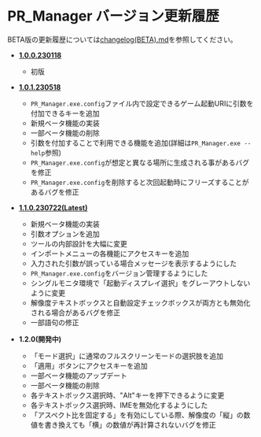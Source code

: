 # PR_Manager バージョン更新履歴

BETA版の更新履歴については[changelog(BETA).md](changelog(BETA).md)を参照してください。

- [**1.0.0.230118**](../../releases/tag/1.0.0.230118)
  - 初版

- [**1.0.1.230518**](../../releases/tag/1.0.1.230518)
  - `PR_Manager.exe.config`ファイル内で設定できるゲーム起動URIに引数を付加できるキーを追加
  - 新規ベータ機能の実装
  - 一部ベータ機能の削除
  - 引数を付加することで利用できる機能を追加(詳細は`PR_Manager.exe --help`参照)
  - `PR_Manager.exe.config`が想定と異なる場所に生成される事があるバグを修正
  - `PR_Manager.exe.config`を削除すると次回起動時にフリーズすることがあるバグを修正

- [**1.1.0.230722(Latest)**](../../releases/tag/1.1.0.230722)
  - 新規ベータ機能の実装
  - 引数オプションを追加
  - ツールの内部設計を大幅に変更
  - インポートメニューの各機能にアクセスキーを追加
  - 入力された引数が誤っている場合メッセージを表示するようにした
  - `PR_Manager.exe.config`をバージョン管理するようにした
  - シングルモニタ環境で「起動ディスプレイ選択」をグレーアウトしないように変更
  - 解像度テキストボックスと自動設定チェックボックスが両方とも無効化される場合があるバグを修正
  - 一部語句の修正

- **1.2.0(開発中)**
  - 「モード選択」に通常のフルスクリーンモードの選択肢を追加
  - 「適用」ボタンにアクセスキーを追加
  - 一部ベータ機能のアップデート
  - 一部ベータ機能の削除
  - 各テキストボックス選択時、"Alt"キーを押下できるように変更
  - 各テキストボックス選択時、IMEを無効化するようにした
  - 「アスペクト比を固定する」を有効にしている際、解像度の「縦」の数値を書き換えても「横」の数値が再計算されないバグを修正
